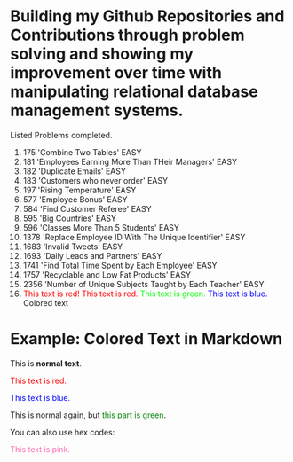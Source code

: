 # Building my Github Repositories and Contributions through problem solving and showing my improvement over time with manipulating relational database management systems.
Listed Problems completed. 
  1. 175 'Combine Two Tables' EASY
  2. 181 'Employees Earning More Than THeir Managers' EASY
  3. 182 'Duplicate Emails' EASY
  4. 183 'Customers who never order' EASY
  5. 197 'Rising Temperature' EASY
  6. 577 'Employee Bonus' EASY
  7. 584 'Find Customer Referee' EASY
  8. 595 'Big Countries' EASY
  9. 596 'Classes More Than 5 Students' EASY
  10. 1378 'Replace Employee ID With The Unique Identifier' EASY
  11. 1683 'Invalid Tweets' EASY
  12. 1693 'Daily Leads and Partners' EASY
  13. 1741 'Find Total Time Spent by Each Employee' EASY
  14. 1757 'Recyclable and Low Fat Products' EASY
  15. 2356 'Number of Unique Subjects Taught by Each Teacher' EASY
  16. <font color="red">This text is red!</font>
  <span style="color: red;">This text is red.</span>
<span style="color: #00FF00;">This text is green.</span>
<span style="color: blue;">This text is blue.</span>
<span class="my-color-class">Colored text</span>

# Example: Colored Text in Markdown

This is **normal text**.

<span style="color: red;">This text is red.</span>

<span style="color: blue;">This text is blue.</span>

This is normal again, but <span style="color: green;">this part is green</span>.

You can also use hex codes:

<span style="color: #FF69B4;">This text is pink.</span>


